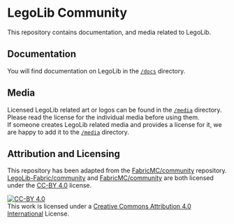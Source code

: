 # LegoLib Community  
This repository contains documentation, and media related to LegoLib.  

## Documentation  
You will find documentation on LegoLib in the [`/docs`](https://github.com/LegoLib-Fabric/community/tree/main/docs) directory.  

## Media  
Licensed LegoLib related art or logos can be found in the [`/media`](https://github.com/LegoLib-Fabric/community/tree/main/media) directory.  
Please read the license for the individual media before using them.  
If someone creates LegoLib related media and provides a license for it, we are happy to add it to the [`/media`](https://github.com/LegoLib-Fabric/community/tree/main/media) directory.  

## Attribution and Licensing  
This repository has been adapted from the [FabricMC/community](https://github.com/FabricMC/community) repository.  
[LegoLib-Fabric/community](https://github.com/LegoLib-Fabric/community) and [FabricMC/community](https://github.com/FabricMC/community) are both licensed under the [CC-BY 4.0](https://creativecommons.org/licenses/by/4.0/) license.  

[![CC-BY 4.0](https://i.creativecommons.org/l/by/4.0/80x15.png)](http://creativecommons.org/licenses/by/4.0/)  
This work is licensed under a [Creative Commons Attribution 4.0 International](http://creativecommons.org/licenses/by/4.0/) License.
